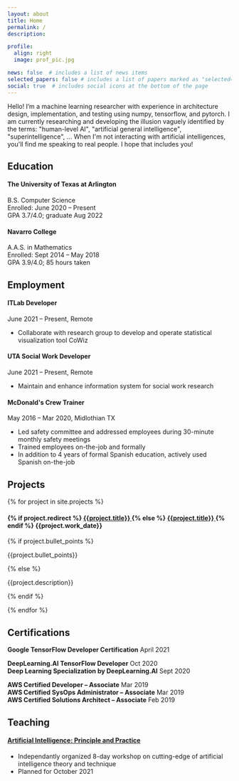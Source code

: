 ```yaml
---
layout: about
title: Home
permalink: /
description: 

profile:
  align: right
  image: prof_pic.jpg

news: false  # includes a list of news items
selected_papers: false # includes a list of papers marked as "selected={true}"
social: true  # includes social icons at the bottom of the page
---
```


Hello! I’m a machine learning researcher with experience in architecture design, implementation, and testing using numpy, tensorflow, and pytorch. I am currently researching and developing the illusion vaguely identified by the terms: "human-level AI", "artificial general intelligence", "superintelligence", ... When I'm not interacting with artificial intelligences, you'll find me speaking to real people. I hope that includes you!

## Education

#### **The University of Texas at Arlington**<br>
B.S. Computer Science<br>
Enrolled: June 2020 – Present<br>
GPA 3.7/4.0; graduate Aug 2022<br>

#### **Navarro College**<br>
A.A.S. in Mathematics<br>
Enrolled: Sept 2014 – May 2018<br>
GPA 3.9/4.0; 85 hours taken<br>

## Employment

#### **ITLab** Developer<br>
June 2021 – Present, Remote<br>
- Collaborate with research group to develop and operate statistical
visualization tool CoWiz

#### **UTA Social Work** Developer<br>
June 2021 – Present, Remote<br>
- Maintain and enhance information system for social work research

#### **McDonald's** Crew Trainer<br>
May 2016 – Mar 2020, Midlothian TX<br>
- Led safety committee and addressed employees during 30-minute monthly
safety meetings
- Trained employees on-the-job and formally
- In addition to 4 years of formal Spanish education, actively used Spanish on-the-job

## Projects

{% for project in site.projects %}
  <div>
    <h4>
      {% if project.redirect %}
      <a href="{{ project.redirect }}" target="_blank">
        <b>{{project.title}}</b>
      </a>
      {% else %}
      <a href="{{ project.url | relative_url }}">
        <b>{{project.title}}</b>
      </a>
      {% endif %}
      {{project.work_date}}
    </h4>
    {% if project.bullet_points %}
    <p>
      {{project.bullet_points}}
    </p>
    {% else %}
      <p>{{project.description}}</p>
    {% endif %}
  </div>

{% endfor %}

## Certifications

**Google TensorFlow Developer Certification** April 2021<br>

**DeepLearning.AI TensorFlow Developer** Oct 2020<br>
**Deep Learning Specialization by DeepLearning.AI** Sept 2020<br>

**AWS Certified Developer – Associate** Mar 2019<br>
**AWS Certified SysOps Administrator – Associate** Mar 2019<br>
**AWS Certified Solutions Architect – Associate** Feb 2019<br>

## Teaching

#### [**Artificial Intelligence: Principle and Practice**](https://jacobfv.github.io/Artificial-Intelligence-Principle-and-Practice/)<br>
- Independantly organized 8-day workshop on cutting-edge of artificial intelligence theory and technique
- Planned for October 2021
